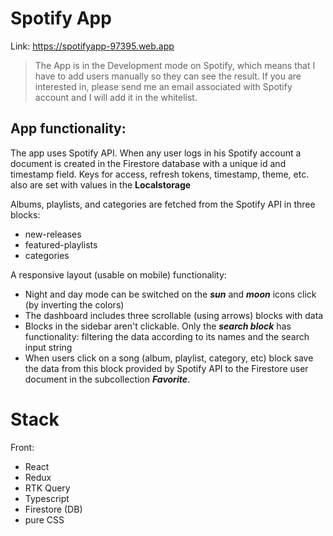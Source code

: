 
# Spotify App

Link: https://spotifyapp-97395.web.app

> The App is in the Development mode on Spotify, which means that I have to add users manually so they can see the result. If you are interested in, please send me an email associated with Spotify account and I will add it in the whitelist.

## App functionality:
The app uses Spotify API. When any user logs in his Spotify account a document is created in the Firestore database with a unique id and timestamp field. Keys for access, refresh tokens, timestamp, theme, etc. also are set with values in the **Localstorage**

Albums, playlists, and categories are fetched from the Spotify API in three blocks:
- new-releases
- featured-playlists
- categories

A responsive layout (usable on mobile) functionality:
- Night and day mode can be switched on the ***sun*** and ***moon*** icons click (by inverting the colors)
- The dashboard includes three scrollable (using arrows) blocks with data
- Blocks in the sidebar aren't clickable. Only the ***search block*** has functionality: filtering the data according to its names and the search input string
- When users click on a song (album, playlist, category, etc) block save the data from this block provided by Spotify API to the Firestore user document in the subcollection ***Favorite***.

# Stack

Front:
- React
- Redux
- RTK Query
- Typescript
- Firestore (DB)
- pure CSS

